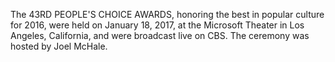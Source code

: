 The 43RD PEOPLE'S CHOICE AWARDS, honoring the best in popular culture for 2016, were held on January 18, 2017, at the Microsoft Theater in Los Angeles, California, and were broadcast live on CBS. The ceremony was hosted by Joel McHale.
